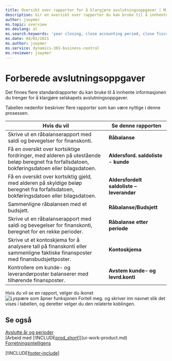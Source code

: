 ```yaml
---
title: Oversikt over rapporter for å klargjøre avslutningsoppgaver | Microsoft-dokumentasjon
description: Gir en oversikt over rapporter du kan bruke til å innhente informasjonen for å klargjøre selskapets avslutningsoppgaver når regnskapsåret er over.
author: jswymer
ms.topic: overview
ms.devlang: al
ms.search.keywords: 'year closing, close accounting period, close fiscal year, aging, creditor payments, vendor payments, assets, liabilities, equity, analysis, reporting, financial report, business intelligence, BI, Power Bi, KPI'
ms.date: 04/01/2021
ms.author: jswymer
ms.service: dynamics-365-business-central
ms.reviewer: jswymer
---
```

# Forberede avslutningsoppgaver
Det finnes flere standardrapporter du kan bruke til å innhente informasjonen du trenger for å klargjøre selskapets avslutningsoppgaver.

Tabellen nedenfor beskriver flere rapporter som kan være nyttige i denne prosessen.  

| Hvis du vil | Se denne rapporten |
| --- | --- |
| Skrive ut en råbalanserapport med saldi og bevegelser for finanskonti. |**Råbalanse** |
| Få en oversikt over kortsiktige fordringer, med alderen på utestående beløp beregnet fra forfallsdatoen, bokføringsdatoen eller bilagsdatoen. |**Aldersford. saldoliste - kunde** |
| Få en oversikt over kortsiktig gjeld, med alderen på skyldige beløp beregnet fra forfallsdatoen, bokføringsdatoen eller bilagsdatoen. |**Aldersfordelt saldoliste – leverandør** |
| Sammenligne råbalansen med et budsjett. |**Råbalanse/Budsjett** |
| Skrive ut en råbalanserapport med saldi og bevegelser for finanskonti, beregnet for en rekke perioder. |**Råbalanse etter periode** |
| Skrive ut et kontoskjema for å analysere tall på finanskonti eller sammenligne faktiske finansposter med finansbudsjettposter. |**Kontoskjema** |
| Kontrollere om kunde- og leverandørposter balanserer med tilhørende finansposter. |**Avstem kunde- og levrd.konti** |

Hvis du vil se en rapport, velger du ikonet ![Lyspære som åpner funksjonen Fortell meg.](media/ui-search/search_small.png "Fortell hva du vil gjøre") og skriver inn navnet slik det vises i tabellen, og deretter velger du den relaterte koblingen.

## Se også
[Avslutte år og perioder](year-close-years-periods.md)  
[Arbeid med [!INCLUDE[prod_short](includes/prod_short.md)]](ui-work-product.md)  
[Forretningsintelligens](bi.md)


[!INCLUDE[footer-include](includes/footer-banner.md)]